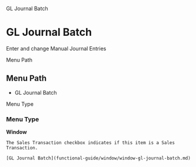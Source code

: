
GL Journal Batch
# GL Journal Batch


Enter and change Manual Journal Entries

Menu Path
## Menu Path



- GL Journal Batch

Menu Type
### Menu Type

**Window**

```
The Sales Transaction checkbox indicates if this item is a Sales Transaction.
```

```
[GL Journal Batch](functional-guide/window/window-gl-journal-batch.md)
```